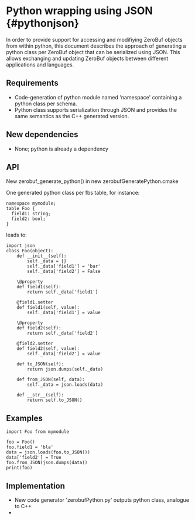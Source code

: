 Python wrapping using JSON {#pythonjson}
============

In order to provide support for accessing and modifiying ZeroBuf objects from
within python, this document describes the approach of generating a python class
per ZeroBuf object that can be serialized using JSON. This allows exchanging and
updating ZeroBuf objects between different applications and languages.

## Requirements

* Code-generation of python module named 'namespace' containing a python class
  per schema.
* Python class supports serialization through JSON and provides the same
  semantics as the C++ generated version.

## New dependencies

* None; python is already a dependency

## API

New zerobuf_generate_python() in new zerobufGeneratePython.cmake

One generated python class per fbs table, for instance:

    namespace mymodule;
    table Foo {
      field1: string;
      field2: bool;
    }

leads to:

    import json
    class Foo(object):
        def __init__(self):
            self._data = {}
            self._data['field1'] = 'bar'
            self._data['field2'] = False

        \@property
        def field1(self):
            return self._data['field1']

        @field1.setter
        def field1(self, value):
            self._data['field1'] = value

        \@property
        def field2(self):
            return self._data['field2']

        @field2.setter
        def field2(self, value):
            self._data['field2'] = value

        def to_JSON(self):
            return json.dumps(self._data)

        def from_JSON(self, data):
            self._data = json.loads(data)

        def __str__(self):
            return self.to_JSON()

## Examples

    import Foo from mymodule

    foo = Foo()
    foo.field1 = 'bla'
    data = json.loads(foo.to_JSON())
    data['field2'] = True
    foo.from_JSON(json.dumps(data))
    print(foo)

## Implementation

* New code generator 'zerobufPython.py' outputs python class, analogue to C++
*
